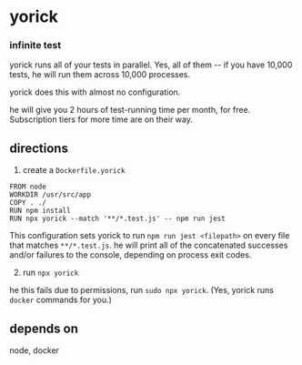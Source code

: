 # yorick
### infinite test

yorick runs all of your tests in parallel. Yes, all of them -- if you have 10,000 tests, he will run them across 10,000 processes.

yorick does this with almost no configuration.

he will give you 2 hours of test-running time per month, for free. Subscription tiers for more time are on their way.

## directions

1. create a `Dockerfile.yorick`

```
FROM node
WORKDIR /usr/src/app
COPY . ./
RUN npm install
RUN npx yorick --match '**/*.test.js' -- npm run jest
```

This configuration sets yorick to run `npm run jest <filepath>` on every file that matches `**/*.test.js`. he will print all of the concatenated successes and/or failures to the console, depending on process exit codes.

2. run `npx yorick`

he this fails due to permissions, run `sudo npx yorick`. (Yes, yorick runs `docker` commands for you.)

## depends on

node, docker
